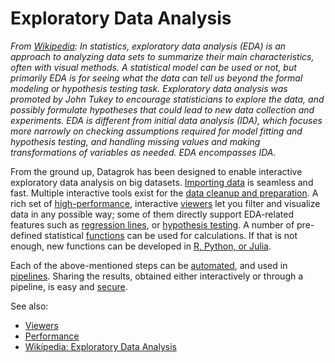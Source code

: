 <!-- TITLE: Exploratory Data Analysis -->
<!-- SUBTITLE: -->

# Exploratory Data Analysis

*From [Wikipedia](https://en.wikipedia.org/wiki/Exploratory_data_analysis): 
In statistics, exploratory data analysis (EDA) is an approach 
to analyzing data sets to summarize their main characteristics, often with visual 
methods. A statistical model can be used or not, but primarily EDA is for seeing 
what the data can tell us beyond the formal modeling or hypothesis testing task. 
Exploratory data analysis was promoted by John Tukey to encourage statisticians 
to explore the data, and possibly formulate hypotheses that could lead to new data 
collection and experiments. EDA is different from initial data analysis (IDA),
which focuses more narrowly on checking assumptions required for model fitting 
and hypothesis testing, and handling missing values and making transformations of 
variables as needed. EDA encompasses IDA.* 

From the ground up, Datagrok has been designed to enable interactive exploratory 
data analysis on big datasets. [Importing data](../features/importing-data.md) is 
seamless and fast. Multiple interactive tools exist for the 
[data cleanup and preparation](../features/data-wrangling.md). A rich set 
of [high-performance](performance.md), interactive [viewers](../viewers/viewers.md) 
let you filter and visualize data in any possible way; some of them directly support 
EDA-related features such as [regression lines](../viewers/scatter-plot.md#regression-line), 
or [hypothesis testing](../viewers/box-plot.md#t-test). A number of pre-defined statistical
[functions](../entities/function.md) can be used for calculations. If that is not
enough, new functions can be developed in [R, Python, or Julia](../features/scripting.md). 

Each of the above-mentioned steps can be [automated](../entities/function.md#macros), and 
used in [pipelines](../entities/data-pipeline.md). Sharing the results, obtained either
interactively or through a pipeline, is easy and [secure](../features/security.md).     

See also:
* [Viewers](../viewers/viewers.md)
* [Performance](performance.md) 
* [Wikipedia: Exploratory Data Analysis](https://en.wikipedia.org/wiki/Exploratory_data_analysis)